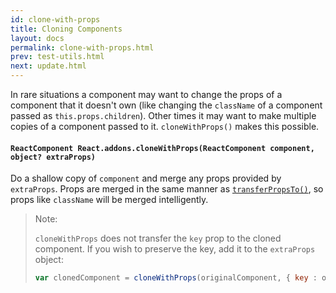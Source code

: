 ```yaml
---
id: clone-with-props
title: Cloning Components
layout: docs
permalink: clone-with-props.html
prev: test-utils.html
next: update.html
---
```


In rare situations a component may want to change the props of a component that it doesn't own (like changing the `className` of a component passed as `this.props.children`). Other times it may want to make multiple copies of a component passed to it. `cloneWithProps()` makes this possible.

#### `ReactComponent React.addons.cloneWithProps(ReactComponent component, object? extraProps)`

Do a shallow copy of `component` and merge any props provided by `extraProps`. Props are merged in the same manner as [`transferPropsTo()`](/react/docs/component-api.html#transferpropsto), so props like `className` will be merged intelligently.

> Note:
>
> `cloneWithProps` does not transfer the `key` prop to the cloned component. If you wish to preserve the key, add it to the `extraProps` object:
> ```js
> var clonedComponent = cloneWithProps(originalComponent, { key : originalComponent.props.key });
> ```
